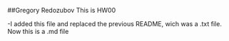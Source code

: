 ##Gregory Redozubov
This is HW00

-I added this file and replaced the previous README, wich was a .txt file. Now this is a .md file

